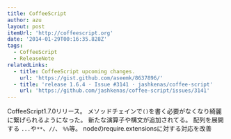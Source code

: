 ```yaml
---
title: CoffeeScript
author: azu
layout: post
itemUrl: 'http://coffeescript.org'
date: '2014-01-29T00:16:35.828Z'
tags:
  - CoffeeScript
  - ReleaseNote
relatedLinks:
  - title: CoffeeScript upcoming changes.
    url: 'https://gist.github.com/aseemk/8637896/'
  - title: 'release 1.6.4 · Issue #3141 · jashkenas/coffee-script'
    url: 'https://github.com/jashkenas/coffee-script/issues/3141'
---
```

CoffeeScript1.7.0リリース。
メソッドチェインで`()`を書く必要がなくなり綺麗に繋げられるようになった。
新たな演算子や構文が追加されてる。
配列を展開する `...`や`**`、`//`、 `%%`等。
nodeのrequire.extensionsに対する対応を改善

